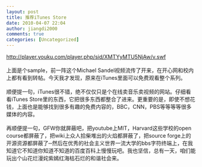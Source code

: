 ```yaml
---
layout: post
title: 推荐iTunes Store
date: 2010-04-07 22:04
author: jiangdi2000
comments: true
categories: [Uncategorized]
---
```

<div id="msgcns!C840C88DA912213B!1868" class="bvMsg"> <span style="display:none;"> </span><span style="display:none;"> </span><a href="http://player.youku.com/player.php/sid/XMTYyMTU5NjAw/v.swf">http://player.youku.com/player.php/sid/XMTYyMTU5NjAw/v.swf</a><a style="left:450px!important;top:408px!important;" title="Click here to block this object with Adblock Plus" href="http://player.youku.com/player.php/sid/XMTYyMTU5NjAw/v.swf"></a><a href="http://static.youku.com/v1.0.0099/v/swf/qplayer.swf?VideoIDS=XMTYyMTU5NjAw&amp;embedid=MTI5LjE2LjIwMS4xMTgCNDA1Mzk5MDACamlhbmdkaTIwMDAuc3BhY2VzLmxpdmUuY29tAi9kZWZhdWx0LmFzcHg=&amp;showAd=0"></a><a href="http://player.youku.com/player.php/sid/XMTYyMTU5NjAw/v.swf"></a><a href="http://player.youku.com/player.php/sid/XMTYyMTU5NjAw/v.swf"></a><a style="left:450px!important;top:408px!important;" title="Click here to block this object with Adblock Plus" href="http://player.youku.com/player.php/sid/XMTYyMTU5NjAw/v.swf"></a><a href="http://player.youku.com/player.php/sid/XMTYyMTU5NjAw/v.swf"></a><a href="http://player.youku.com/player.php/sid/XMTYyMTU5NjAw/v.swf"></a><a href="http://player.youku.com/player.php/sid/XMTYyMTU5NjAw/v.swf"></a><br /><br />上面是个sample，前一阵这个Michael Sandel视频流传了开来，在开心网和校内上都有看到转帖。今天我才发现，原来在iTunes里面可以免费观看整个系列。<br /><br />顺便提一句，iTunes很不错，绝不仅仅只是个在线卖音乐卖视频的网站。仔细看看iTunes Store里的东西，它把很多东西都整合了进来。更重要的是，即使不想花钱，上面也是能够找到很多有趣的免费内容的，BBC，CNN，PBS等等等等很多媒体的内容。<br /><br />再顺便提一句，GFW你就屏蔽吧，把youtube上MIT，Harvard这些学校的open course都屏蔽了，把wiki上众人拾柴堆出的火焰都屏蔽了，把source forge上的开源资源都屏蔽了─然后在优秀的社会主义世界一流大学的bbs字符终端上，在我知道它不知道你知道不知道的百度百科上慢慢玩吧。我也坚信，总有一天，咱们能玩出个山花烂漫姹紫嫣红海枯石烂的和谐社会来。<br /> <br /> <br /></div>
